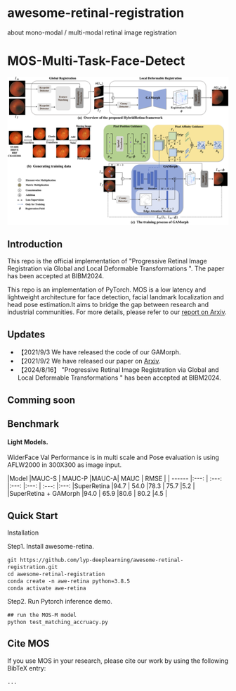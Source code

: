 # awesome-retinal-registration
about mono-modal / multi-modal retinal image registration

# MOS-Multi-Task-Face-Detect
<div align="center"><img src="images/gamorph.png" width="800"></div>


## Introduction
This repo is the official implementation of "Progressive Retinal Image Registration via Global and Local Deformable Transformations ". The paper has been accepted at BIBM2024.

This repo is an implementation of PyTorch. MOS is a low latency and lightweight architecture for face detection, facial landmark localization and head pose estimation.It aims to bridge the gap between research and industrial communities.
For more details, please refer to our [report on Arxiv](https://arxiv.org/abs/2110.10953).

## Updates
* 【2021/9/3 We have released the code of our GAMorph.
* 【2021/9/2 We have released our paper on [Arxiv](https://arxiv.org/abs/2110.10953).
* 【2024/8/16】 "Progressive Retinal Image Registration via Global and Local Deformable Transformations " has been accepted at BIBM2024.

## Comming soon



## Benchmark
<!-- <img src="https://github.com/lyp-deeplearning/MOS-Multi-Task-Face-Detect/blob/main/figures/face_demo.gif" height="320"/> -->

#### Light Models.
WiderFace Val Performance is in multi scale and Pose evaluation is using AFLW2000 in 300X300 as image input.

|Model  |MAUC-S | MAUC-P |MAUC-A| MAUC | RMSE |
| ------        |:---:  |  :---:       |:---:     |:---:  | :---: |:---: 
|SuperRetina           |94.7 | 54.0 |78.3 | 75.7 |5.2 |
|SuperRetina + GAMorph |94.0 | 65.9 |80.6 | 80.2 |4.5 |

## Quick Start


<summary>Installation</summary>

Step1. Install awesome-retina.
```shell
git https://github.com/lyp-deeplearning/awesome-retinal-registration.git
cd awesome-retinal-registration
conda create -n awe-retina python=3.8.5
conda activate awe-retina
```

Step2. Run Pytorch inference demo.
```shell
## run the MOS-M model 
python test_matching_accruacy.py 

```

## Cite MOS
If you use MOS in your research, please cite our work by using the following BibTeX entry:

```latex
...
```
